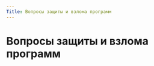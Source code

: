 ```yaml
---
Title: Вопросы защиты и взлома программ
---
```



Вопросы защиты и взлома программ
================================
